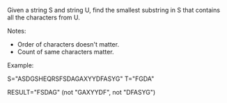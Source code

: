Given a string S and string U, find the smallest substring in S that contains all the characters from U.

Notes:

* Order of characters doesn't matter.
* Count of same characters matter.

Example:

S="ASDGSHEQRSFSDAGAXYYDFASYG"
T="FGDA"

RESULT="FSDAG" (not "GAXYYDF", not "DFASYG")